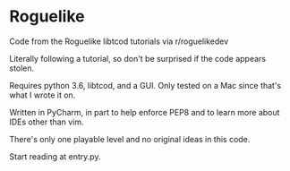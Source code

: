 # Roguelike
Code from the Roguelike libtcod tutorials via r/roguelikedev

Literally following a tutorial, so don't be surprised if the code appears stolen.

Requires python 3.6, libtcod, and a GUI. Only tested on a Mac since that's what I wrote it on.

Written in PyCharm, in part to help enforce PEP8 and to learn more about IDEs other than vim.

There's only one playable level and no original ideas in this code.

Start reading at entry.py.
